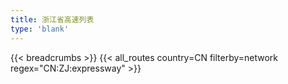 ```yaml
---
title: 浙江省高速列表
type: 'blank'
---
```


{{< breadcrumbs >}}
{{< all_routes country=CN filterby=network regex="CN:ZJ:expressway" >}}
